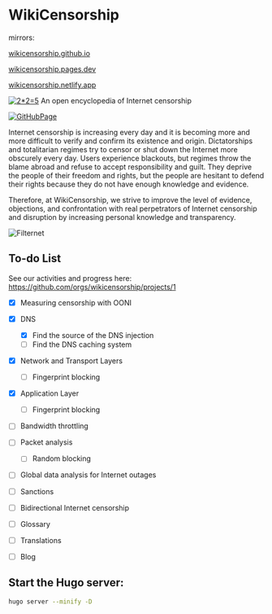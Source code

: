 # WikiCensorship

mirrors:

[wikicensorship.github.io](https://wikicensorship.github.io/)

[wikicensorship.pages.dev](https://wikicensorship.pages.dev/)

[wikicensorship.netlify.app](https://wikicensorship.netlify.app/)

[![2*2=5](https://github.com/wikicensorship/wikicensorship.github.io/raw/main/static/android-chrome-192x192.png)](https://wikicensorship.github.io/)
An open encyclopedia of Internet censorship 

[![GitHubPage](https://github.com/wikicensorship/wikicensorship.github.io/actions/workflows/gh-pages.yml/badge.svg)](https://github.com/wikicensorship/wikicensorship.github.io/actions/workflows/gh-pages.yml)

Internet censorship is increasing every day and it is becoming more and more difficult to verify and confirm its existence and origin. 
Dictatorships and totalitarian regimes try to censor or shut down the Internet more obscurely every day.
Users experience blackouts, but regimes throw the blame abroad and refuse to accept responsibility and guilt.
They deprive the people of their freedom and rights, but the people are hesitant to defend their rights because they do not have enough knowledge and evidence.

Therefore, at WikiCensorship, we strive to improve the level of evidence, objections, and confrontation with real perpetrators of Internet censorship and disruption by increasing personal knowledge and transparency.


![Filternet](https://github.com/wikicensorship/wikicensorship.github.io/raw/main/static/images/filternet.png)

## To-do List

See our activities and progress here: https://github.com/orgs/wikicensorship/projects/1

- [x] Measuring censorship with OONI
- [x] DNS
  - [x] Find the source of the DNS injection
  - [ ] Find the DNS caching system
- [x] Network and Transport Layers
  - [ ] Fingerprint blocking
- [x] Application Layer
  - [ ] Fingerprint blocking
- [ ] Bandwidth throttling 
- [ ] Packet analysis
  - [ ] Random blocking
- [ ] Global data analysis for Internet outages
- [ ] Sanctions
- [ ] Bidirectional Internet censorship
- [ ] Glossary
- [ ] Translations
- [ ] Blog


## Start the Hugo server:

```bash
hugo server --minify -D
```
